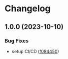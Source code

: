 # Changelog

## 1.0.0 (2023-10-10)

### Bug Fixes

- setup CI/CD ([f084450](https://github.com/liblaf/MeshFix/commit/f0844507805fe6a32f70d4072b463bd673cf4632))
